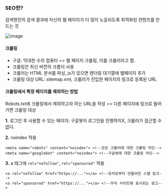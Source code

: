 ### SEO란?
검색엔진의 검색 결과에 자신의 웹 페이지가 더 많이 노출되도록 최적화된 컨텐츠를 만드는 것

![image](https://user-images.githubusercontent.com/79989242/151664490-7ce240a2-31ce-40d2-8a5a-0ab5a0c346c2.png)


#### 크롤링
- 구글: 막대한 수의 컴퓨터 => 웹 페이지 크롤링, 이를 크롤러라고 함.
- 크롤링은 최신 버전의 크롬이 사용
- 크롤러는 HTML 문서를 파싱, js가 있으면 렌더링 대기열에 웹페이지 추가
- 크롤링 대상 URL: sitemap.xml, 크롤러가 진입한 페이지의 링크로 등록된 URL

#### 크롤링에서 특정 페이지를 제외하는 방법
Robots.txt에 크롤링에서 제외하고자 하는 URL을 작성
=> 다른 페이지에 링크로 들어가면 크롤링 대상

**1.** 로그인 후 사용할 수 있는 페이지: 구글봇이 로그인을 진행하지X, 크롤러가 접근할 수 없다.

**2.** noindex 적용
```
<meta name="robots" content="noindex"> <!--모든 크롤러에 대한 크롤링 차단-->
<meta name="googlebot" content="noindex"> <!--구글봇에 대한 크롤링 차단-->
```

**3.** a 태그에 ```rel="nofollow"```, ```rel="sponsored"``` 적용
```
<a rel="nofollow" href="https://..."></a> <!--유저로부터 만들어진 스팸 링크-->
<a rel="sponsored" href="https://..."></a> <!--우리 사이트에 표시되는 광고-->
```
